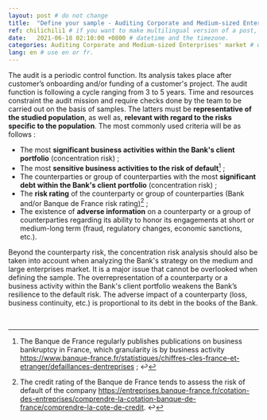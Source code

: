 ```yaml
---
layout: post # do not change
title:  "Define your sample - Auditing Corporate and Medium-sized Enterprises' market" # post title
ref: chilichili1 # if you want to make multilingual version of a post, you will use a same "reference".
date:   2021-06-18 02:10:00 +0800 # datetime and the timezone.
categories: Auditing Corporate and Medium-sized Enterprises' market # with the filename, this consists a url.
lang: en # use en or fr.
---
```


The audit is a periodic control function. Its analysis takes place after customer’s onboarding and/or funding of a customer's project. The audit function is following a cycle ranging from 3 to 5 years. 
Time and resources constraint the audit mission and require checks done by the team to be carried out on the basis of samples. The latters must be **representative of the studied population**, as well as, **relevant with regard to the risks specific to the population**. The most commonly used criteria will be as follows :

 - The most **significant business activities within the Bank's client portfolio** (concentration risk) ;
 - The  most **sensitive business activities to the risk of default**[^bignote1] ;
 - The counterparties or group of counterparties with the most **significant debt within the Bank's client portfolio** (concentration risk) ;
 - The **risk rating** of the counterparty or group of counterparties (Bank and/or Banque de France risk rating)[^bignote2] ;
 - The existence of **adverse information** on a counterparty or a group of counterparties regarding its ability to honor its engagements at short or medium-long term (fraud, regulatory changes, economic sanctions, etc.).
 
Beyond the counterparty risk, the concentration risk analysis should also be taken into account when analyzing the Bank's strategy on the medium and large enterprises market. It is a major issue that cannot be overlooked when defining the sample. The overrepresentation of a counterparty or a business activity within the Bank's client portfolio weakens the Bank’s resilience to the default risk. The adverse impact of a counterparty (loss, business continuity, etc.) is proportional to its debt in the books of the Bank. 

  <p>&nbsp;</p>

[^bignote1]: The Banque de France regularly publishes publications on business bankruptcy in France, which granularity is by business activity
https://www.banque-france.fr/statistiques/chiffres-cles-france-et-etranger/defaillances-dentreprises ; ↩
[^bignote2]: The credit rating of the Banque de France tends to assess the risk of default of the company https://entreprises.banque-france.fr/cotation-des-entreprises/comprendre-la-cotation-banque-de-france/comprendre-la-cote-de-credit. ↩